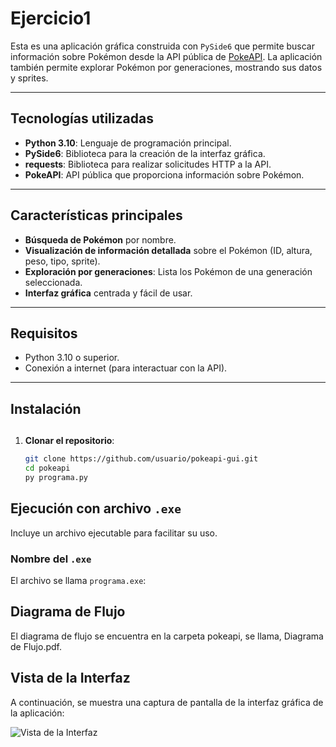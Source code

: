 # Ejercicio1

Esta es una aplicación gráfica construida con `PySide6` que permite buscar información sobre Pokémon desde la API pública de [PokeAPI](https://pokeapi.co/). La aplicación también permite explorar Pokémon por generaciones, mostrando sus datos y sprites.

---

## Tecnologías utilizadas

- **Python 3.10**: Lenguaje de programación principal.
- **PySide6**: Biblioteca para la creación de la interfaz gráfica.
- **requests**: Biblioteca para realizar solicitudes HTTP a la API.
- **PokeAPI**: API pública que proporciona información sobre Pokémon.

---

## Características principales

- **Búsqueda de Pokémon** por nombre.
- **Visualización de información detallada** sobre el Pokémon (ID, altura, peso, tipo, sprite).
- **Exploración por generaciones**: Lista los Pokémon de una generación seleccionada.
- **Interfaz gráfica** centrada y fácil de usar.

---

## Requisitos

- Python 3.10 o superior.
- Conexión a internet (para interactuar con la API).

---

## Instalación
##
1. **Clonar el repositorio**:
   ```bash
   git clone https://github.com/usuario/pokeapi-gui.git
   cd pokeapi
   py programa.py

## Ejecución con archivo `.exe`

Incluye un archivo ejecutable para facilitar su uso.

### Nombre del `.exe`
El archivo se llama `programa.exe`:

## Diagrama de Flujo

El diagrama de flujo se encuentra en la carpeta pokeapi, se llama, Diagrama de Flujo.pdf.

## Vista de la Interfaz

A continuación, se muestra una captura de pantalla de la interfaz gráfica de la aplicación:

![Vista de la Interfaz](pokeapi/interfaz.PNG)

